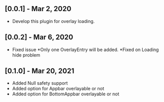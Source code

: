 ## [0.0.1] - Mar 2, 2020

* Develop this plugin for overlay loading.

## [0.0.2] - Mar 6, 2020

* Fixed issue
*Only one OverlayEntry will be added.
*Fixed on Loading hide problem

## [0.1.0] - Mar 20, 2021

* Added Null safety support
* Added option for Appbar overlayable or not
* Added option for BottomAppbar overlayable or not
